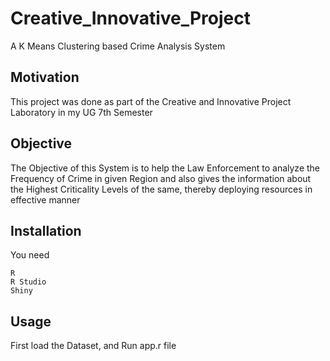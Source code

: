 # Creative_Innovative_Project
A K Means Clustering based Crime Analysis System
## Motivation
This project was done as part of the Creative and Innovative Project Laboratory in my UG 7th Semester
## Objective
The Objective of this System is to help the Law Enforcement to analyze the Frequency of Crime in given Region and also gives the information about the Highest Criticality Levels of the same, thereby deploying resources in effective manner
## Installation
You need 
```
R
R Studio
Shiny 
```
## Usage
First load the Dataset, and Run app.r file
